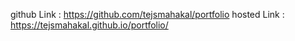github Link : https://github.com/tejsmahakal/portfolio
hosted Link : https://tejsmahakal.github.io/portfolio/
